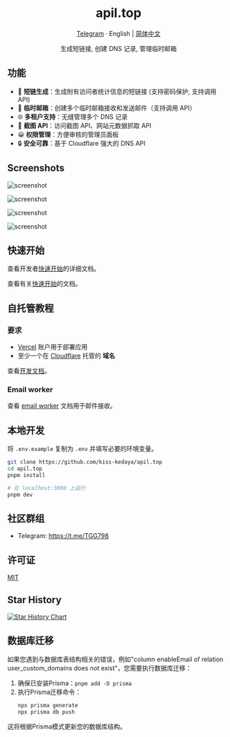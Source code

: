 <div align="center">
  <h1>apil.top</h1>
  <p><a href="https://t.me/TGG798">Telegram</a> · English | <a href="/README-zh.md">简体中文</a></p>
  <p>生成短链接, 创建 DNS 记录, 管理临时邮箱</p>
  <!-- <img src="https://apil.top/_static/images/light-preview.png"/> -->
</div>

## 功能

- 🔗 **短链生成**：生成附有访问者统计信息的短链接 (支持密码保护, 支持调用 API)
- 📮 **临时邮箱**：创建多个临时邮箱接收和发送邮件（支持调用 API）
- 🌐 **多租户支持**：无缝管理多个 DNS 记录
- 📸 **截图 API**：访问截图 API、网站元数据抓取 API
- 😀 **权限管理**：方便审核的管理员面板
- 🔒 **安全可靠**：基于 Cloudflare 强大的 DNS API

## Screenshots

![screenshot](https://apil.top/_static/images/light-preview.png)

![screenshot](https://apil.top/_static/images/example_01.png)

![screenshot](https://apil.top/_static/images/example_02.png)

![screenshot](https://apil.top/_static/images/example_03.png)

## 快速开始

查看开发者[快速开始](https://apil.top/docs/developer/quick-start)的详细文档。

查看有关[快速开始](https://apil.top/docs/quick-start)的文档。

## 自托管教程

### 要求

- [Vercel](https://vercel.com) 账户用于部署应用
- 至少一个在 [Cloudflare](https://dash.cloudflare.com/) 托管的 **域名**

查看[开发文档](https://apil.top/docs/developer/installation)。

### Email worker

查看 [email worker](https://apil.top/docs/developer/cloudflare-email-worker) 文档用于邮件接收。

## 本地开发

将 `.env.example` 复制为 `.env` 并填写必要的环境变量。

```bash
git clone https://github.com/kiss-kedaya/apil.top
cd apil.top
pnpm install

# 在 localhost:3000 上运行
pnpm dev
```

## 社区群组

- Telegram: https://t.me/TGG798

## 许可证

[MIT](/LICENSE.md)

## Star History

<a href="https://star-history.com/#kiss-kedaya/apil.top&Date">
 <picture>
   <source media="(prefers-color-scheme: dark)" srcset="https://api.star-history.com/svg?repos=kiss-kedaya/apil.top&type=Date&theme=dark" />
   <source media="(prefers-color-scheme: light)" srcset="https://api.star-history.com/svg?repos=kiss-kedaya/apil.top&type=Date" />
   <img alt="Star History Chart" src="https://api.star-history.com/svg?repos=kiss-kedaya/apil.top&type=Date" />
 </picture>
</a>

## 数据库迁移

如果您遇到与数据库表结构相关的错误，例如"column enableEmail of relation user_custom_domains does not exist"，您需要执行数据库迁移：

1. 确保已安装Prisma：`pnpm add -D prisma`
2. 执行Prisma迁移命令：
   ```bash
   npx prisma generate
   npx prisma db push
   ```

这将根据Prisma模式更新您的数据库结构。
